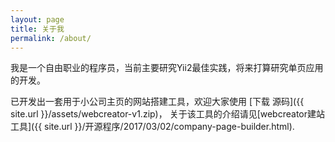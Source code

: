 ```yaml
---
layout: page
title: 关于我
permalink: /about/
---
```


我是一个自由职业的程序员，当前主要研究Yii2最佳实践，将来打算研究单页应用的开发。

已开发出一套用于小公司主页的网站搭建工具，欢迎大家使用 [下载 源码]({{ site.url }}/assets/webcreator-v1.zip)，
关于该工具的介绍请见[webcreator建站工具]({{ site.url }}/开源程序/2017/03/02/company-page-builder.html).